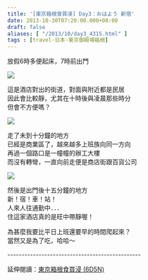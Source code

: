 ```yaml
---
title: '[東京箱根食買浸] Day3：おはよう 新宿'
date: 2013-10-30T07:20:00.000+08:00
draft: false
aliases: [ "/2013/10/day3_4315.html" ]
tags : [travel-日本-東京御殿場箱根]
---
```


放假6時多便起床，7時前出門  

![](/images/tokyo3a.jpg)

這是酒店對出的街道，對面與附近都是民居  
因此會比較靜，尤其在十時後與凌晨那些時分  
但會不方便嗎？  

![](/images/tokyo3a1.jpg)

走了未到十分鐘的地方  
已經是商業區了，越來越多上班族向同一方向  
再過一個路口是一幢幢的辦工大樓  
而沒有轉彎，一直向前走便是商店街跟百貨公司  

![](/images/tokyo3a2.jpg)

然後是出門後十五分鐘的地方  
新！宿！車！站！  
人來人往通勤中．．．  
住這家酒店真的是旺中帶靜喔！  
  
  
為甚麼我要比平日上班還要早的時間爬起來？  
當然又是為了吃，哈哈～  
  
\-----------------------------------------------  
  
延伸閱讀：[東京箱根食買浸 (6D5N)](https://hidie.net/tokyo6d5n/)
